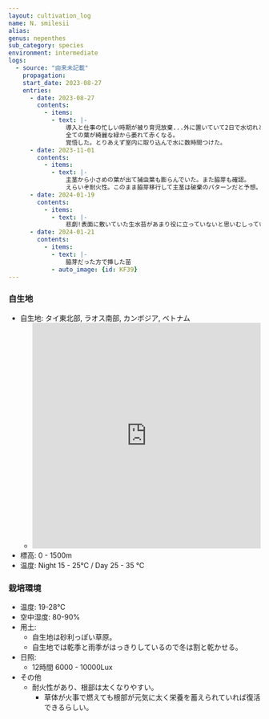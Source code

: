 ```yaml
---
layout: cultivation_log
name: N. smilesii
alias:
genus: nepenthes
sub_category: species
environment: intermediate
logs:
  - source: "由来未記載"
    propagation:
    start_date: 2023-08-27
    entries:
      - date: 2023-08-27
        contents:
          - items:
            - text: |-
                導入と仕事の忙しい時期が被り育児放棄...外に置いていて2日で水切れと暑さによるダメージ。
                全ての葉が綺麗な緑から萎れて赤くなる。
                覚悟した。とりあえず室内に取り込んで水に数時間つけた。
      - date: 2023-11-01
        contents:
          - items:
            - text: |-
                主茎から小さめの葉が出て捕虫葉も膨らんでいた。また脇芽も確認。
                えらいぞ耐火性。このまま脇芽移行して主茎は破棄のパターンだと予想。
      - date: 2024-01-19
        contents:
          - items:
            - text: |-
                悲劇!表面に敷いていた生水苔があまり役に立っていないと思いむしっていたら脇芽が絡まって抜けてしまった。ギリギリ挿しても生き延びれそうなサイズではあるが、あまりにも時期がよろしくない。ダメ元だがとりあえずバイオゴールドバイタル漬けにして挿してみた。がんばれ。
      - date: 2024-01-21
        contents:
          - items:
            - text: |-
                脇芽だった方で挿した苗
            - auto_image: {id: KF39}
---
```

### 自生地
- 自生地: タイ東北部, ラオス南部, カンボジア, ベトナム
  - <iframe src="https://www.google.com/maps/embed?pb=!1m18!1m12!1m3!1d30544.657732661613!2d108.54823201329414!3d12.142218116667506!2m3!1f0!2f0!3f0!3m2!1i1024!2i768!4f13.1!3m3!1m2!1s0x3171098e0fb3187f%3A0xb6e6105c4aa122e7!2sBQL%20Bidoup%20Nui%20Ba%20National%20Park!5e0!3m2!1sen!2sjp!4v1708762907455!5m2!1sen!2sjp" width="100%" height="450" style="border:0;" allowfullscreen="" loading="lazy" referrerpolicy="no-referrer-when-downgrade"></iframe>
- 標高: 0 - 1500m
- 温度: Night 15 - 25℃ / Day 25 - 35 ℃

### 栽培環境
- 温度: 19-28℃
- 空中湿度: 80-90%
- 用土:
  - 自生地は砂利っぽい草原。
  - 自生地では乾季と雨季がはっきりしているので冬は割と乾かせる。
- 日照:
  - 12時間 6000 - 10000Lux
- その他
  - 耐火性があり、根部は太くなりやすい。
    - 草体が火事で燃えても根部が元気に太く栄養を蓄えられていれば復活できるらしい。
